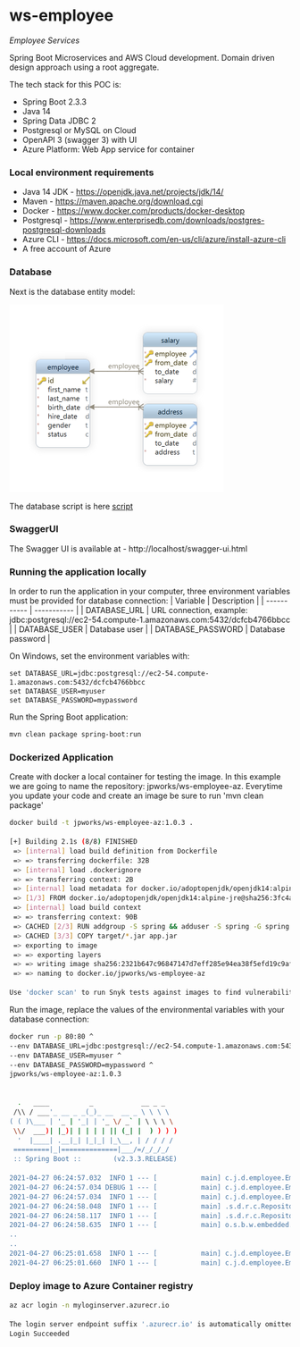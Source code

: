 # ws-employee
*Employee Services*

Spring Boot Microservices and AWS Cloud development. Domain driven design approach using a root aggregate. 

The tech stack for this POC is:
* Spring Boot 2.3.3
* Java 14
* Spring Data JDBC 2
* Postgresql or MySQL on Cloud 
* OpenAPI 3 (swagger 3) with UI
* Azure Platform: Web App service for container
 
### Local environment requirements
* Java 14 JDK - https://openjdk.java.net/projects/jdk/14/
* Maven - https://maven.apache.org/download.cgi
* Docker - https://www.docker.com/products/docker-desktop
* Postgresql - https://www.enterprisedb.com/downloads/postgres-postgresql-downloads
* Azure CLI - https://docs.microsoft.com/en-us/cli/azure/install-azure-cli
* A free account of Azure

### Database
Next is the database entity model:

![Database Diagram](/doc/EntityModel.png)

The database script is here [script](/doc/database.sql)

### SwaggerUI
The Swagger UI is available at - http://localhost/swagger-ui.html

### Running the application locally
In order to run the application in your computer, three environment variables must be provided
for database connection:
| Variable      | Description |
| ----------- | ----------- |
| DATABASE_URL      | URL connection, example: jdbc:postgresql://ec2-54.compute-1.amazonaws.com:5432/dcfcb4766bbcc       |
| DATABASE_USER      | Database user       |
| DATABASE_PASSWORD      | Database password       |
 
On Windows, set the environment variables with:
```
set DATABASE_URL=jdbc:postgresql://ec2-54.compute-1.amazonaws.com:5432/dcfcb4766bbcc
set DATABASE_USER=myuser
set DATABASE_PASSWORD=mypassword
```

Run the Spring Boot application:
```bash
mvn clean package spring-boot:run
```

### Dockerized Application
Create with docker a local container for testing the image. In this example we are going to name the repository: jpworks/ws-employee-az. Everytime you update your code and create an image be sure to run 'mvn clean package'  
```bash
docker build -t jpworks/ws-employee-az:1.0.3 .

[+] Building 2.1s (8/8) FINISHED
 => [internal] load build definition from Dockerfile                                                                            0.0s
 => => transferring dockerfile: 32B                                                                                             0.0s
 => [internal] load .dockerignore                                                                                               0.0s
 => => transferring context: 2B                                                                                                 0.0s
 => [internal] load metadata for docker.io/adoptopenjdk/openjdk14:alpine-jre                                                    1.8s
 => [1/3] FROM docker.io/adoptopenjdk/openjdk14:alpine-jre@sha256:3fc4afe28bb469b7b1915bc936fe7daa57b9b85d9bceaadecd09e12315a4  0.0s
 => [internal] load build context                                                                                               0.0s
 => => transferring context: 90B                                                                                                0.0s
 => CACHED [2/3] RUN addgroup -S spring && adduser -S spring -G spring                                                          0.0s
 => CACHED [3/3] COPY target/*.jar app.jar                                                                                      0.0s
 => exporting to image                                                                                                          0.0s
 => => exporting layers                                                                                                         0.0s
 => => writing image sha256:2321b647c96847147d7eff285e94ea38f5efd19c9afc8eb2b7aadc2279e08371                                    0.0s
 => => naming to docker.io/jpworks/ws-employee-az                                                                               0.0s

Use 'docker scan' to run Snyk tests against images to find vulnerabilities and learn how to fix them
```

Run the image, replace the values of the environmental variables with your database connection:
```bash
docker run -p 80:80 ^
--env DATABASE_URL=jdbc:postgresql://ec2-54.compute-1.amazonaws.com:5432/dcfcb4766bbcc ^
--env DATABASE_USER=myuser ^
--env DATABASE_PASSWORD=mypassword ^
jpworks/ws-employee-az:1.0.3


  .   ____          _            __ _ _
 /\\ / ___'_ __ _ _(_)_ __  __ _ \ \ \ \
( ( )\___ | '_ | '_| | '_ \/ _` | \ \ \ \
 \\/  ___)| |_)| | | | | || (_| |  ) ) ) )
  '  |____| .__|_| |_|_| |_\__, | / / / /
 =========|_|==============|___/=/_/_/_/
 :: Spring Boot ::        (v2.3.3.RELEASE)

2021-04-27 06:24:57.032  INFO 1 --- [           main] c.j.d.employee.EmployeeApplication       : Starting EmployeeApplication v1.0.3 on 94702582d48e with PID 1 (/app.jar started by spring in /)
2021-04-27 06:24:57.034 DEBUG 1 --- [           main] c.j.d.employee.EmployeeApplication       : Running with Spring Boot v2.3.3.RELEASE, Spring v5.2.8.RELEASE
2021-04-27 06:24:57.034  INFO 1 --- [           main] c.j.d.employee.EmployeeApplication       : The following profiles are active: local
2021-04-27 06:24:58.048  INFO 1 --- [           main] .s.d.r.c.RepositoryConfigurationDelegate : Bootstrapping Spring Data JDBC repositories in DEFAULT mode.
2021-04-27 06:24:58.117  INFO 1 --- [           main] .s.d.r.c.RepositoryConfigurationDelegate : Finished Spring Data repository scanning in 64ms. Found 1 JDBC repository interfaces.
2021-04-27 06:24:58.635  INFO 1 --- [           main] o.s.b.w.embedded.tomcat.TomcatWebServer  : Tomcat initialized with port(s): 80 (http)
..
..
2021-04-27 06:25:01.658  INFO 1 --- [           main] c.j.d.employee.EmployeeApplication       : Started EmployeeApplication in 5.481 seconds (JVM running for 6.11)
2021-04-27 06:25:01.660  INFO 1 --- [           main] c.j.d.employee.EmployeeApplication       : Application version: com.jpworks:ws-employee-az:ws-employee-az:1.0.3, 2021-04-27T05:36:32.583Z

```

### Deploy image to Azure Container registry

```bash
az acr login -n myloginserver.azurecr.io

The login server endpoint suffix '.azurecr.io' is automatically omitted.
Login Succeeded
```
